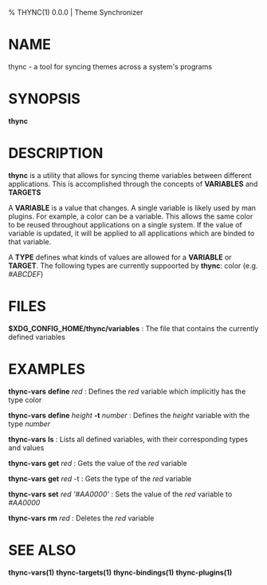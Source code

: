 % THYNC(1) 0.0.0 | Theme Synchronizer

# NAME

thync - a tool for syncing themes across a system's programs

# SYNOPSIS

**thync** _<command>_

# DESCRIPTION

**thync** is a utility that allows for syncing theme variables between different applications. This is accomplished through the concepts of **VARIABLES** and **TARGETS**

A **VARIABLE** is a value that changes. A single variable is likely used by man plugins. For example, a color can be a variable. This allows the same color to be reused throughout applications on a single system. If the value of variable is updated, it will be applied to all applications which are binded to that variable.

A **TYPE** defines what kinds of values are allowed for a **VARIABLE** or **TARGET**. The following types are currently suppoorted by **thync**: color (e.g. _#ABCDEF_)

# FILES

**$XDG_CONFIG_HOME/thync/variables**
: The file that contains the currently defined variables

# EXAMPLES

**thync-vars** **define** _red_
: Defines the _red_ variable which implicitly has the type color

**thync-vars** **define** _height_ **-t** _number_
: Defines the _height_ variable with the type _number_

**thync-vars** **ls**
: Lists all defined variables, with their corresponding types and values

**thync-vars** **get** _red_
: Gets the value of the _red_ variable

**thync-vars** **get** _red_ -t
: Gets the type of the _red_ variable

**thync-vars** **set** _red_ _'#AA0000'_
: Sets the value of the _red_ variable to _#AA0000_

**thync-vars** **rm** _red_
: Deletes the _red_ variable

# SEE ALSO

**thync-vars(1)** **thync-targets(1)** **thync-bindings(1)** **thync-plugins(1)**

